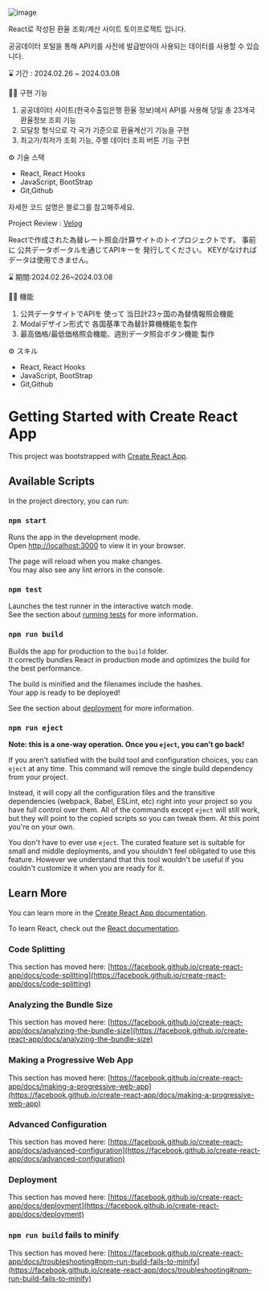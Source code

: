 ![image](https://github.com/JH-Ko76/React_ExchangeRate/assets/72744580/3860591f-52ac-4596-a332-573db12987a3)

React로 작성된 환율 조회/계산 사이트 토이프로젝트 입니다.

공공데이터 포털을 통해 API키를 사전에 발급받아야 사용되는 데이터를 사용할 수 있습니다.

⌛ 기간 : 2024.02.26 ~ 2024.03.08

🏃‍♂️ 구현 기능
1. 공공데이터 사이트(한국수출입은행 환율 정보)에서 API를 사용해 당일 총 23개국 환율정보 조회 기능 
2. 모달창 형식으로 각 국가 기준으로 환율계산기 기능을 구현
3. 최고가/최저가 조회 기능, 주별 데이터 조회 버튼 기능 구현

⚙ 기술 스택
- React, React Hooks
- JavaScript, BootStrap
- Git,Github

자세한 코드 설명은 블로그를 참고해주세요.

Project Review : <a href="https://velog.io/@chicken1324/React.js-%ED%99%98%EC%9C%A8-%EA%B3%84%EC%82%B0-%EC%82%AC%EC%9D%B4%ED%8A%B8-%ED%86%A0%EC%9D%B4%ED%94%84%EB%A1%9C%EC%A0%9D%ED%8A%B8"> Velog </a>

Reactで作成された為替レート照会/計算サイトのトイプロジェクトです。
事前に 公共データポータルを通じてAPIキーを 発行してください。
KEYがなければデータは使用できません。

⌛ 期間:2024.02.26~2024.03.08

🏃‍♂️ 機能
1. 公共データサイトでAPIを 使って 当日計23ヶ国の為替情報照会機能
2. Modalデザイン形式で 各国基準で為替計算機機能を製作
3. 最高価格/最低価格照会機能、週別データ照会ボタン機能 製作

⚙ スキル
- React, React Hooks
- JavaScript, BootStrap
- Git,Github



# Getting Started with Create React App

This project was bootstrapped with [Create React App](https://github.com/facebook/create-react-app).

## Available Scripts

In the project directory, you can run:

### `npm start`

Runs the app in the development mode.\
Open [http://localhost:3000](http://localhost:3000) to view it in your browser.

The page will reload when you make changes.\
You may also see any lint errors in the console.

### `npm test`

Launches the test runner in the interactive watch mode.\
See the section about [running tests](https://facebook.github.io/create-react-app/docs/running-tests) for more information.

### `npm run build`

Builds the app for production to the `build` folder.\
It correctly bundles React in production mode and optimizes the build for the best performance.

The build is minified and the filenames include the hashes.\
Your app is ready to be deployed!

See the section about [deployment](https://facebook.github.io/create-react-app/docs/deployment) for more information.

### `npm run eject`

**Note: this is a one-way operation. Once you `eject`, you can't go back!**

If you aren't satisfied with the build tool and configuration choices, you can `eject` at any time. This command will remove the single build dependency from your project.

Instead, it will copy all the configuration files and the transitive dependencies (webpack, Babel, ESLint, etc) right into your project so you have full control over them. All of the commands except `eject` will still work, but they will point to the copied scripts so you can tweak them. At this point you're on your own.

You don't have to ever use `eject`. The curated feature set is suitable for small and middle deployments, and you shouldn't feel obligated to use this feature. However we understand that this tool wouldn't be useful if you couldn't customize it when you are ready for it.

## Learn More

You can learn more in the [Create React App documentation](https://facebook.github.io/create-react-app/docs/getting-started).

To learn React, check out the [React documentation](https://reactjs.org/).

### Code Splitting

This section has moved here: [https://facebook.github.io/create-react-app/docs/code-splitting](https://facebook.github.io/create-react-app/docs/code-splitting)

### Analyzing the Bundle Size

This section has moved here: [https://facebook.github.io/create-react-app/docs/analyzing-the-bundle-size](https://facebook.github.io/create-react-app/docs/analyzing-the-bundle-size)

### Making a Progressive Web App

This section has moved here: [https://facebook.github.io/create-react-app/docs/making-a-progressive-web-app](https://facebook.github.io/create-react-app/docs/making-a-progressive-web-app)

### Advanced Configuration

This section has moved here: [https://facebook.github.io/create-react-app/docs/advanced-configuration](https://facebook.github.io/create-react-app/docs/advanced-configuration)

### Deployment

This section has moved here: [https://facebook.github.io/create-react-app/docs/deployment](https://facebook.github.io/create-react-app/docs/deployment)

### `npm run build` fails to minify

This section has moved here: [https://facebook.github.io/create-react-app/docs/troubleshooting#npm-run-build-fails-to-minify](https://facebook.github.io/create-react-app/docs/troubleshooting#npm-run-build-fails-to-minify)
